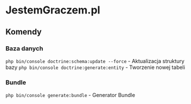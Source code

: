 JestemGraczem.pl
================

## Komendy
### Baza danych
`php bin/console doctrine:schema:update --force` - Aktualizacja struktury bazy
`php bin/console doctrine:generate:entity` - Tworzenie nowej tabeli
### Bundle
`php bin/console generate:bundle` - Generator Bundle